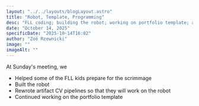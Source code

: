 ```yaml
---
layout: "../../layouts/blogLayout.astro"
title: "Robot, Template, Programming"
desc: "FLL coding; building the robot; working on portfolio template; artifact CV pipelines"
date: "October 14, 2025"
specificDate: "2025-10-14T16:02"
author: "Zoë Rzewnicki"
image: ""
imageAlt: ""
---
```

At Sunday's meeting, we
* Helped some of the FLL kids prepare for the scrimmage
* Built the robot
* Rewrote artifact CV pipelines so that they will work on the robot 
* Continued working on the portfolio template